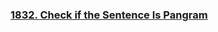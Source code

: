 ### [1832. Check if the Sentence Is Pangram](https://leetcode.com/problems/check-if-the-sentence-is-pangram/)